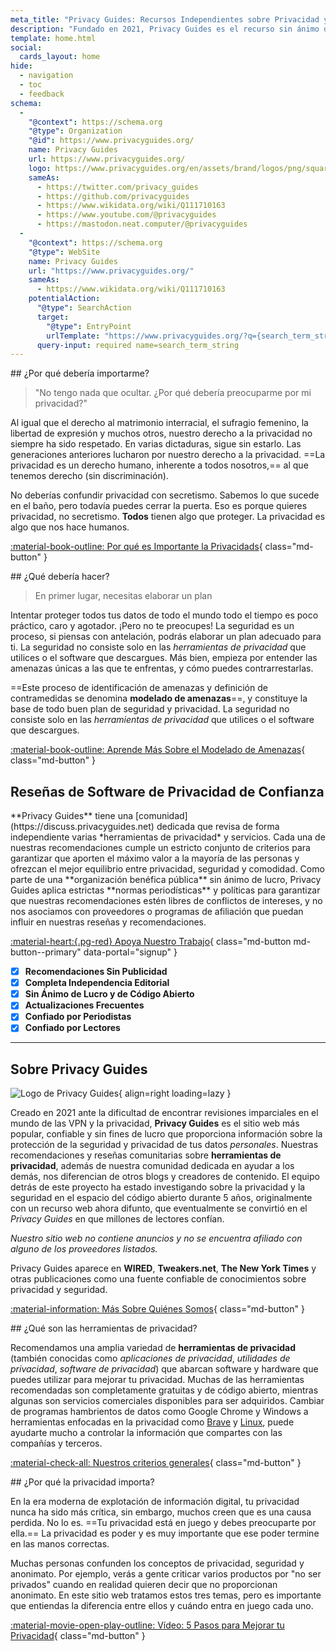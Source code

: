 ```yaml
---
meta_title: "Privacy Guides: Recursos Independientes sobre Privacidad y Seguridad"
description: "Fundado en 2021, Privacy Guides es el recurso sin ánimo de lucro más popular y fiable para encontrar herramientas de privacidad y aprender a proteger tu vida digital."
template: home.html
social:
  cards_layout: home
hide:
  - navigation
  - toc
  - feedback
schema:
  - 
    "@context": https://schema.org
    "@type": Organization
    "@id": https://www.privacyguides.org/
    name: Privacy Guides
    url: https://www.privacyguides.org/
    logo: https://www.privacyguides.org/en/assets/brand/logos/png/square/pg-yellow.png
    sameAs:
      - https://twitter.com/privacy_guides
      - https://github.com/privacyguides
      - https://www.wikidata.org/wiki/Q111710163
      - https://www.youtube.com/@privacyguides
      - https://mastodon.neat.computer/@privacyguides
  - 
    "@context": https://schema.org
    "@type": WebSite
    name: Privacy Guides
    url: "https://www.privacyguides.org/"
    sameAs:
      - https://www.wikidata.org/wiki/Q111710163
    potentialAction:
      "@type": SearchAction
      target:
        "@type": EntryPoint
        urlTemplate: "https://www.privacyguides.org/?q={search_term_string}"
      query-input: required name=search_term_string
---
```


<!-- markdownlint-disable -->
<div class="grid" markdown>
<div markdown>
## ¿Por qué debería importarme?

> "No tengo nada que ocultar. ¿Por qué debería preocuparme por mi privacidad?"

Al igual que el derecho al matrimonio interracial, el sufragio femenino, la libertad de expresión y muchos otros, nuestro derecho a la privacidad no siempre ha sido respetado. En varias dictaduras, sigue sin estarlo. Las generaciones anteriores lucharon por nuestro derecho a la privacidad. ==La privacidad es un derecho humano, inherente a todos nosotros,== al que tenemos derecho (sin discriminación).

No deberías confundir privacidad con secretismo. Sabemos lo que sucede en el baño, pero todavía puedes cerrar la puerta. Eso es porque quieres privacidad, no secretismo. **Todos** tienen algo que proteger. La privacidad es algo que nos hace humanos.

[:material-book-outline: Por qué es Importante la Privacidads](basics/why-privacy-matters.md){ class="md-button" }
</div>

<div markdown>
## ¿Qué debería hacer?

> En primer lugar, necesitas elaborar un plan 

Intentar proteger todos tus datos de todo el mundo todo el tiempo es poco práctico, caro y agotador. ¡Pero no te preocupes! La seguridad es un proceso, si piensas con antelación, podrás elaborar un plan adecuado para ti. La seguridad no consiste solo en las *herramientas de privacidad* que utilices o el software que descargues. Más bien, empieza por entender las amenazas únicas a las que te enfrentas, y cómo puedes contrarrestarlas.

==Este proceso de identificación de amenazas y definición de contramedidas se denomina **modelado de amenazas**==, y constituye la base de todo buen plan de seguridad y privacidad.
La seguridad no consiste solo en las *herramientas de privacidad* que utilices o el software que descargues.

[:material-book-outline: Aprende Más Sobre el Modelado de Amenazas](basics/threat-modeling.md){ class="md-button" }
</div>
</div>

## Reseñas de Software de Privacidad de Confianza

<div class="grid" markdown>

<div markdown>
**Privacy Guides** tiene una [comunidad](https://discuss.privacyguides.net) dedicada que revisa de forma independiente varias *herramientas de privacidad* y servicios. Cada una de nuestras recomendaciones cumple un estricto conjunto de criterios para garantizar que aporten el máximo valor a la mayoría de las personas y ofrezcan el mejor equilibrio entre privacidad, seguridad y comodidad. Como parte de una **organización benéfica pública** sin ánimo de lucro, Privacy Guides aplica estrictas **normas periodísticas** y políticas para garantizar que nuestras recomendaciones estén libres de conflictos de intereses, y no nos asociamos con proveedores o programas de afiliación que puedan influir en nuestras reseñas y recomendaciones.

[:material-heart:{.pg-red} Apoya Nuestro Trabajo](about/donate.md){ class="md-button md-button--primary" data-portal="signup" }

</div>

- [x] **Recomendaciones Sin Publicidad**
- [x] **Completa Independencia Editorial**
- [x] **Sin Ánimo de Lucro y de Código Abierto**
- [x] **Actualizaciones Frecuentes**
- [x] **Confiado por Periodistas**
- [x] **Confiado por Lectores**

</div>

---

## Sobre Privacy Guides

![Logo de Privacy Guides](assets/brand/logos/png/square/pg-yellow.png){ align=right loading=lazy }

Creado en 2021 ante la dificultad de encontrar revisiones imparciales en el mundo de las VPN y la privacidad, **Privacy Guides** es el sitio web más popular, confiable y sin fines de lucro que proporciona información sobre la protección de la seguridad y privacidad de tus datos *personales*. Nuestras recomendaciones y reseñas comunitarias sobre **herramientas de privacidad**, además de nuestra comunidad dedicada en ayudar a los demás, nos diferencian de otros blogs y creadores de contenido. El equipo detrás de este proyecto ha estado investigando sobre la privacidad y la seguridad en el espacio del código abierto durante 5 años, originalmente con un recurso web ahora difunto, que eventualmente se convirtió en el *Privacy Guides* en que millones de lectores confían.

*Nuestro sitio web no contiene anuncios y no se encuentra afiliado con alguno de los proveedores listados.*

Privacy Guides aparece en **WIRED**, **Tweakers.net**, **The New York Times** y otras publicaciones como una fuente confiable de conocimientos sobre privacidad y seguridad.

[:material-information: Más Sobre Quiénes Somos](about.md){ class="md-button" }

<div class="grid" markdown>
<div markdown>
## ¿Qué son las herramientas de privacidad?

Recomendamos una amplia variedad de **herramientas de privacidad** (también conocidas como *aplicaciones de privacidad*, *utilidades de privacidad*, *software de privacidad*) que abarcan software y hardware que puedes utilizar para mejorar tu privacidad. Muchas de las herramientas recomendadas son completamente gratuitas y de código abierto, mientras algunas son servicios comerciales disponibles para ser adquiridos. Cambiar de programas hambrientos de datos como Google Chrome y Windows a herramientas enfocadas en la privacidad como [Brave](desktop-browsers.md#brave) y [Linux](desktop.md), puede ayudarte mucho a controlar la información que compartes con las compañías y terceros.

[:material-check-all: Nuestros criterios generales](about/criteria.md){ class="md-button" }
</div>

<div markdown>
## ¿Por qué la privacidad importa?

En la era moderna de explotación de información digital, tu privacidad nunca ha sido más crítica, sin embargo, muchos creen que es una causa perdida. No lo es. ==Tu privacidad está en juego y debes preocuparte por ella.== La privacidad es poder y es muy importante que ese poder termine en las manos correctas.

Muchas personas confunden los conceptos de privacidad, seguridad y anonimato. Por ejemplo, verás a gente criticar varios productos por "no ser privados" cuando en realidad quieren decir que no proporcionan anonimato. En este sitio web tratamos estos tres temas, pero es importante que entiendas la diferencia entre ellos y cuándo entra en juego cada uno.

[:material-movie-open-play-outline: Vídeo: 5 Pasos para Mejorar tu Privacidad](https://www.privacyguides.org/videos/2025/02/14/5-easy-steps-to-protect-yourself-online){ class="md-button" }
</div>
</div>
